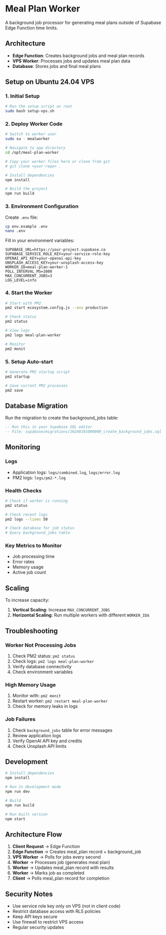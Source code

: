 # Meal Plan Worker

A background job processor for generating meal plans outside of Supabase Edge Function time limits.

## Architecture

- **Edge Function**: Creates background jobs and meal plan records
- **VPS Worker**: Processes jobs and updates meal plan data
- **Database**: Stores jobs and final meal plans

## Setup on Ubuntu 24.04 VPS

### 1. Initial Setup

```bash
# Run the setup script as root
sudo bash setup-vps.sh
```

### 2. Deploy Worker Code

```bash
# Switch to worker user
sudo su - mealworker

# Navigate to app directory
cd /opt/meal-plan-worker

# Copy your worker files here or clone from git
# git clone <your-repo> .

# Install dependencies
npm install

# Build the project
npm run build
```

### 3. Environment Configuration

Create `.env` file:

```bash
cp env.example .env
nano .env
```

Fill in your environment variables:

```env
SUPABASE_URL=https://your-project.supabase.co
SUPABASE_SERVICE_ROLE_KEY=your-service-role-key
OPENAI_API_KEY=your-openai-api-key
UNSPLASH_ACCESS_KEY=your-unsplash-access-key
WORKER_ID=meal-plan-worker-1
POLL_INTERVAL_MS=1000
MAX_CONCURRENT_JOBS=3
LOG_LEVEL=info
```

### 4. Start the Worker

```bash
# Start with PM2
pm2 start ecosystem.config.js --env production

# Check status
pm2 status

# View logs
pm2 logs meal-plan-worker

# Monitor
pm2 monit
```

### 5. Setup Auto-start

```bash
# Generate PM2 startup script
pm2 startup

# Save current PM2 processes
pm2 save
```

## Database Migration

Run the migration to create the background_jobs table:

```sql
-- Run this in your Supabase SQL editor
-- File: supabase/migrations/20240101000000_create_background_jobs.sql
```

## Monitoring

### Logs
- Application logs: `logs/combined.log`, `logs/error.log`
- PM2 logs: `logs/pm2-*.log`

### Health Checks
```bash
# Check if worker is running
pm2 status

# Check recent logs
pm2 logs --lines 50

# Check database for job status
# Query background_jobs table
```

### Key Metrics to Monitor
- Job processing time
- Error rates
- Memory usage
- Active job count

## Scaling

To increase capacity:

1. **Vertical Scaling**: Increase `MAX_CONCURRENT_JOBS`
2. **Horizontal Scaling**: Run multiple workers with different `WORKER_ID`s

## Troubleshooting

### Worker Not Processing Jobs
1. Check PM2 status: `pm2 status`
2. Check logs: `pm2 logs meal-plan-worker`
3. Verify database connectivity
4. Check environment variables

### High Memory Usage
1. Monitor with: `pm2 monit`
2. Restart worker: `pm2 restart meal-plan-worker`
3. Check for memory leaks in logs

### Job Failures
1. Check `background_jobs` table for error messages
2. Review application logs
3. Verify OpenAI API key and credits
4. Check Unsplash API limits

## Development

```bash
# Install dependencies
npm install

# Run in development mode
npm run dev

# Build
npm run build

# Run built version
npm start
```

## Architecture Flow

1. **Client Request** → Edge Function
2. **Edge Function** → Creates meal_plan record + background_job
3. **VPS Worker** → Polls for jobs every second
4. **Worker** → Processes job (generates meal plan)
5. **Worker** → Updates meal_plan record with results
6. **Worker** → Marks job as completed
7. **Client** → Polls meal_plan record for completion

## Security Notes

- Use service role key only on VPS (not in client code)
- Restrict database access with RLS policies
- Keep API keys secure
- Use firewall to restrict VPS access
- Regular security updates